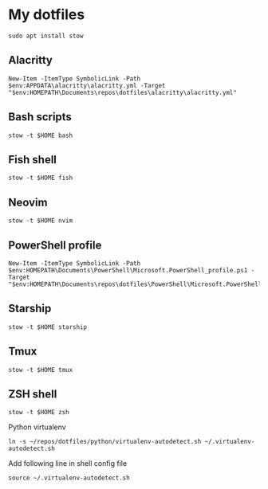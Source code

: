 # My dotfiles

```shell
sudo apt install stow
```

## Alacritty

```shell
New-Item -ItemType SymbolicLink -Path $env:APPDATA\alacritty\alacritty.yml -Target "$env:HOMEPATH\Documents\repos\dotfiles\alacritty\alacritty.yml"
```

## Bash scripts

```shell
stow -t $HOME bash
```

## Fish shell

```shell
stow -t $HOME fish
```

## Neovim

```shell
stow -t $HOME nvim
```

## PowerShell profile

```shell
New-Item -ItemType SymbolicLink -Path $env:HOMEPATH\Documents\PowerShell\Microsoft.PowerShell_profile.ps1 -Target "$env:HOMEPATH\Documents\repos\dotfiles\PowerShell\Microsoft.PowerShell_profile.ps1"
```

## Starship

```shell
stow -t $HOME starship
```

## Tmux

```shell
stow -t $HOME tmux
```

## ZSH shell

```shell
stow -t $HOME zsh
```

Python virtualenv

```shell
ln -s ~/repos/dotfiles/python/virtualenv-autodetect.sh ~/.virtualenv-autodetect.sh
```

Add following line in  shell config file

```shell
source ~/.virtualenv-autodetect.sh
```
